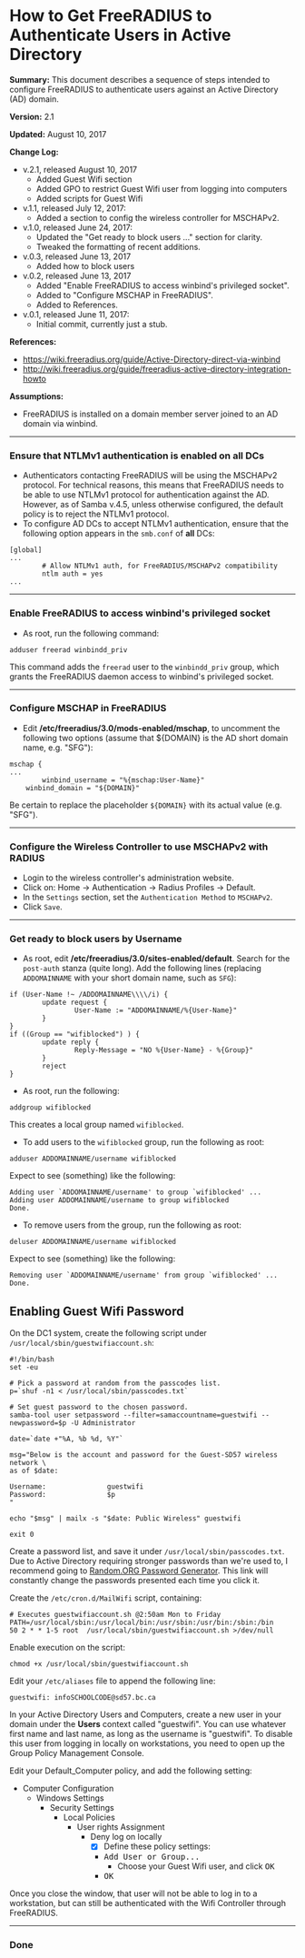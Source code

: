 # How to Get FreeRADIUS to Authenticate Users in Active Directory

__Summary:__
This document describes a sequence of steps intended to configure FreeRADIUS
to authenticate users against an Active Directory (AD) domain.

__Version:__ 2.1

__Updated:__ August 10, 2017

__Change Log:__
+ v.2.1, released August 10, 2017
  - Added Guest Wifi section
  - Added GPO to restrict Guest Wifi user from logging into computers
  - Added scripts for Guest Wifi
+ v.1.1, released July 12, 2017:
  - Added a section to config the wireless controller for MSCHAPv2.
+ v.1.0, released June 24, 2017:
  - Updated the "Get ready to block users ..." section for clarity.
  - Tweaked the formatting of recent additions.
+ v.0.3, released June 13, 2017
  - Added how to block users
+ v.0.2, released June 13, 2017
  - Added "Enable FreeRADIUS to access winbind's privileged socket".
  - Added to "Configure MSCHAP in FreeRADIUS".
  - Added to References.
+ v.0.1, released June 11, 2017:
  - Initial commit, currently just a stub.

__References:__
+ https://wiki.freeradius.org/guide/Active-Directory-direct-via-winbind
+ http://wiki.freeradius.org/guide/freeradius-active-directory-integration-howto

__Assumptions:__
+ FreeRADIUS is installed on a domain member server joined to an AD domain
  via winbind.

---
### Ensure that NTLMv1 authentication is enabled on all DCs
+ Authenticators contacting FreeRADIUS will be using the MSCHAPv2 protocol.
  For technical reasons, this means that FreeRADIUS needs to be able to use
  NTLMv1 protocol for authentication against the AD. However, as of Samba
  v.4.5, unless otherwise configured, the default policy is to reject the
  NTLMv1 protocol.
+ To configure AD DCs to accept NTLMv1 authentication, ensure that the
  following option appears in the `smb.conf` of **all** DCs:
```
[global]
...
        # Allow NTLMv1 auth, for FreeRADIUS/MSCHAPv2 compatibility
        ntlm auth = yes
...
```

---
### Enable FreeRADIUS to access winbind's privileged socket
+ As root, run the following command:
```
adduser freerad winbindd_priv
```
This command adds the `freerad` user to the `winbindd_priv` group, which
grants the FreeRADIUS daemon access to winbind's privileged socket.

---
### Configure MSCHAP in FreeRADIUS
+ Edit __/etc/freeradius/3.0/mods-enabled/mschap__, to uncomment the following
  two options (assume that ${DOMAIN} is the AD short domain name, e.g. "SFG"):
```
mschap {
...
        winbind_username = "%{mschap:User-Name}"
	winbind_domain = "${DOMAIN}"
```
Be certain to replace the placeholder `${DOMAIN}` with its actual value (e.g.
"SFG").

---
### Configure the Wireless Controller to use MSCHAPv2 with RADIUS
+ Login to the wireless controller's administration website.
+ Click on: Home -> Authentication -> Radius Profiles -> Default.
+ In the `Settings` section, set the `Authentication Method` to `MSCHAPv2`.
+ Click `Save`.

---
### Get ready to block users by Username
+ As root, edit __/etc/freeradius/3.0/sites-enabled/default__.
  Search for the `post-auth` stanza (quite long).
  Add the following lines (replacing `ADDOMAINNAME` with your
  short domain name, such as `SFG`):
```
if (User-Name !~ /ADDOMAINNAME\\\\/i) {
        update request {
                User-Name := "ADDOMAINNAME/%{User-Name}"
        }
}
if ((Group == "wifiblocked") ) {
        update reply {
                Reply-Message = "NO %{User-Name} - %{Group}"
        }
        reject
}
```
+ As root, run the following:
```
addgroup wifiblocked
```
This creates a local group named `wifiblocked`.
+ To add users to the `wifiblocked` group, run the following as root:
```
adduser ADDOMAINNAME/username wifiblocked
```
Expect to see (something) like the following:
```
Adding user `ADDOMAINNAME/username' to group `wifiblocked' ...
Adding user ADDOMAINNAME/username to group wifiblocked
Done.
```
+ To remove users from the group, run the following as root:
```
deluser ADDOMAINNAME/username wifiblocked
```
Expect to see (something) like the following:
```
Removing user `ADDOMAINNAME/username' from group `wifiblocked' ...
Done.
```

Enabling Guest Wifi Password
---

On the DC1 system, create the following script under `/usr/local/sbin/guestwifiaccount.sh`:

```
#!/bin/bash
set -eu

# Pick a password at random from the passcodes list.
p=`shuf -n1 < /usr/local/sbin/passcodes.txt`

# Set guest password to the chosen password.
samba-tool user setpassword --filter=samaccountname=guestwifi --newpassword=$p -U Administrator

date=`date +"%A, %b %d, %Y"`

msg="Below is the account and password for the Guest-SD57 wireless network \
as of $date:

Username:               guestwifi
Password:               $p
"

echo "$msg" | mailx -s "$date: Public Wireless" guestwifi

exit 0
```

Create a password list, and save it under `/usr/local/sbin/passcodes.txt`. Due to Active Directory requiring stronger passwords than we're used to, I recommend going to [Random.ORG Password Generator](https://www.random.org/passwords/?num=100&len=8&format=plain&rnd=new). This link will constantly change the passwords presented each time you click it.

Create the `/etc/cron.d/MailWifi` script, containing:

```
# Executes guestwifiaccount.sh @2:50am Mon to Friday
PATH=/usr/local/sbin:/usr/local/bin:/usr/sbin:/usr/bin:/sbin:/bin
50 2 * * 1-5 root  /usr/local/sbin/guestwifiaccount.sh >/dev/null
```

Enable execution on the script:

```
chmod +x /usr/local/sbin/guestwifiaccount.sh
```

Edit your `/etc/aliases` file to append the following line:

```
guestwifi: infoSCHOOLCODE@sd57.bc.ca
```

In your Active Directory Users and Computers, create a new user in your domain under the **Users** context called "guestwifi". You can use whatever first name and last name, as long as the username is "guestwifi". To disable this user from logging in locally on workstations, you need to open up the Group Policy Management Console.

Edit your Default\_Computer policy, and add the following setting:

- Computer Configuration
    - Windows Settings
        -   Security Settings
            -   Local Policies
                -   User rights Assignment
                    -   Deny log on locally
                        -   [X] Define these policy settings:
                        -   <kbd>Add User or Group...</kbd>
                            -   Choose your Guest Wifi user, and click <kbd>OK</kbd>
                        -   <kbd>OK</kbd>

Once you close the window, that user will not be able to log in to a workstation, but can still be authenticated with the Wifi Controller through FreeRADIUS.

---
### Done

